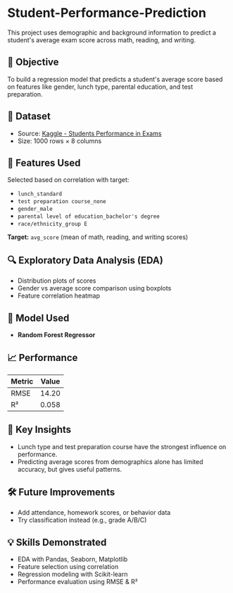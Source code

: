 # Student-Performance-Prediction

This project uses demographic and background information to predict a student's average exam score across math, reading, and writing.

## 📌 Objective
To build a regression model that predicts a student's average score based on features like gender, lunch type, parental education, and test preparation.

## 📂 Dataset
- Source: [Kaggle - Students Performance in Exams](https://www.kaggle.com/datasets/spscientist/students-performance-in-exams)
- Size: 1000 rows × 8 columns

## 🧪 Features Used
Selected based on correlation with target:
- `lunch_standard`
- `test preparation course_none`
- `gender_male`
- `parental level of education_bachelor's degree`
- `race/ethnicity_group E`

**Target:** `avg_score` (mean of math, reading, and writing scores)

## 🔍 Exploratory Data Analysis (EDA)
- Distribution plots of scores
- Gender vs average score comparison using boxplots
- Feature correlation heatmap

## 🧠 Model Used
- **Random Forest Regressor**

## 📈 Performance
| Metric | Value |
|--------|-------|
| RMSE   | 14.20 |
| R²     | 0.058 |

## 📌 Key Insights
- Lunch type and test preparation course have the strongest influence on performance.
- Predicting average scores from demographics alone has limited accuracy, but gives useful patterns.

## 🛠 Future Improvements
- Add attendance, homework scores, or behavior data
- Try classification instead (e.g., grade A/B/C)

## 💡 Skills Demonstrated
- EDA with Pandas, Seaborn, Matplotlib  
- Feature selection using correlation  
- Regression modeling with Scikit-learn  
- Performance evaluation using RMSE & R²
